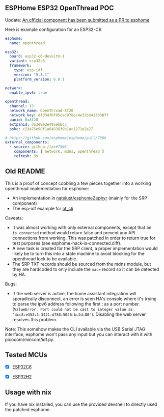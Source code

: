 ## ESPHome ESP32 OpenThread POC

Update:
[An official component has been submitted as a PR to esphome](https://github.com/esphome/esphome/pull/7506)

Here is example configuration for an ESP32-C6:

```yaml
esphome:
  name: openthread

esp32:
  board: esp32-c6-devkitm-1
  variant: esp32c6
  framework:
    type: esp-idf
    version: "5.3.1"
    platform_version: 6.8.1

network:
  enable_ipv6: true

openthread:
  channel: 13
  network_name: OpenThread-8f28
  network_key: dfd34f0f05cad978ec4e32b0413038ff
  panid: 0x8f28
  extpanid: d63e8e3e495ebbc3
  pskc: c23a76e98f1a6483639b1ac1271e2e27

# https://github.com/esphome/esphome/pull/7506
external_components:
  - source: github://pr#7506
    components: [ network, mdns, openthread ]
    refresh: 0s
```


## Old README
This is a proof of concept cobbling a few pieces together into a working openthread implementation for esphome:

- An implementation in [natelust/esphomeZephyr](https://github.com/natelust/esphomeZephyr/tree/zephyr/esphome/components/openthread) (mainly for the SRP component)
- The esp-idf example for [ot_cli](https://github.com/espressif/esp-idf/tree/master/examples/openthread/ot_cli)

Caveats:
- It was almost working with only external components, except that an `is_connected` method would return false and prevent any API connections from working. This was patched in order to return true for test purposes (see esphome-hack-is-connected.diff).
- A new task is created for the SRP client, a proper implementation would likely be to turn this into a state machine to avoid blocking for the openthread lock to be available.
- The SRP TXT records should be sourced from the mdns module, but they are hardcoded to only include the `mac=` record so it can be detected by HA.

Bugs:
- If the web server is active, the home assistant integration will sporadically disconnect, an error is seen HA's console where it's trying to parse the ipv6 address following the first : as a port number. (`ValueError: Port could not be cast to integer value as '4cc8:e352:1:3421:d788:5046:bc2d:80'`). Disabling the web server resolves this problem.

Note: This somehow makes the CLI available via the USB Serial JTAG interface, esphome won't pass any input but you can interact with it with picocom/mincom/idf.py.

## Tested MCUs
- [x] [ESP32C6](./test-ot.yaml)
- [x] [ESP32H2](./test-h2.yaml)


## Usage with nix
If you have nix installed, you can use the provided devshell to directly used the patched esphome.

